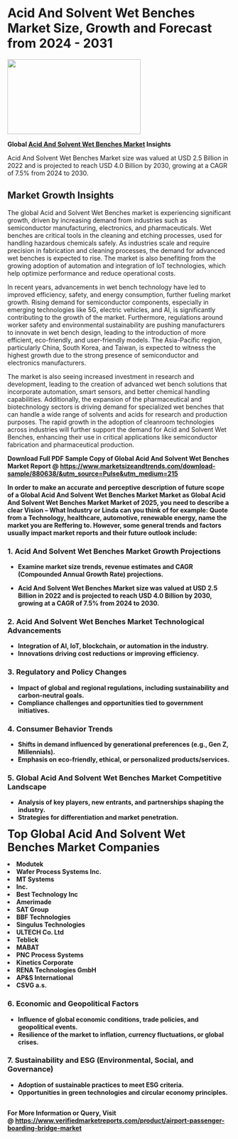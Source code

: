 <H1>Acid And Solvent Wet Benches Market Size, Growth and Forecast from 2024 - 2031</H1><img class="aligncenter size-medium wp-image-584254" src="https://thirdeyenews.in/wp-content/uploads/2024/09/Global-Market-Research-300x168.jpeg" alt="" width="300" height="168" /><p><strong>Global&nbsp;<a href="https://www.marketsizeandtrends.com/download-sample/880638/&amp;utm_source=Pulse&amp;utm_medium=215">Acid And Solvent Wet Benches Market</a> Insights</strong></p><p>Acid And Solvent Wet Benches Market size was valued at USD 2.5 Billion in 2022 and is projected to reach USD 4.0 Billion by 2030, growing at a CAGR of 7.5% from 2024 to 2030.</p><p><h2>Market Growth Insights</h2> <p>The global Acid and Solvent Wet Benches market is experiencing significant growth, driven by increasing demand from industries such as semiconductor manufacturing, electronics, and pharmaceuticals. Wet benches are critical tools in the cleaning and etching processes, used for handling hazardous chemicals safely. As industries scale and require precision in fabrication and cleaning processes, the demand for advanced wet benches is expected to rise. The market is also benefiting from the growing adoption of automation and integration of IoT technologies, which help optimize performance and reduce operational costs.</p> <p><strong></strong></p> <p>In recent years, advancements in wet bench technology have led to improved efficiency, safety, and energy consumption, further fueling market growth. Rising demand for semiconductor components, especially in emerging technologies like 5G, electric vehicles, and AI, is significantly contributing to the growth of the market. Furthermore, regulations around worker safety and environmental sustainability are pushing manufacturers to innovate in wet bench design, leading to the introduction of more efficient, eco-friendly, and user-friendly models. The Asia-Pacific region, particularly China, South Korea, and Taiwan, is expected to witness the highest growth due to the strong presence of semiconductor and electronics manufacturers.</p> <p>The market is also seeing increased investment in research and development, leading to the creation of advanced wet bench solutions that incorporate automation, smart sensors, and better chemical handling capabilities. Additionally, the expansion of the pharmaceutical and biotechnology sectors is driving demand for specialized wet benches that can handle a wide range of solvents and acids for research and production purposes. The rapid growth in the adoption of cleanroom technologies across industries will further support the demand for Acid and Solvent Wet Benches, enhancing their use in critical applications like semiconductor fabrication and pharmaceutical production.</p> <p><strong></p><p><span class=""><strong>Download Full PDF Sample Copy of Global Acid And Solvent Wet Benches Market Report</strong> @ <a href="https://www.marketsizeandtrends.com/download-sample/880638/&amp;utm_source=Pulse&amp;utm_medium=215" target="_blank">https://www.marketsizeandtrends.com/download-sample/880638/&amp;utm_source=Pulse&amp;utm_medium=215</a></span></p><p>In order to make an accurate and perceptive description of future scope of a Global&nbsp;Acid And Solvent Wet Benches Market Market as Global&nbsp;Acid And Solvent Wet Benches Market Market of 2025, you need to describe a clear Vision &ndash; What Industry or Linda can you think of for example: Quote from a Technology, healthcare, automotive, renewable energy, name the market you are Reffering to. However, some general trends and factors usually impact market reports and their future outlook include:</p><h3>1.&nbsp;<strong>Acid And Solvent Wet Benches Market Growth Projections</strong></h3><ul><li>Examine market size trends, revenue estimates and CAGR (Compounded Annual Growth Rate) projections.</li><li><p>Acid And Solvent Wet Benches Market size was valued at USD 2.5 Billion in 2022 and is projected to reach USD 4.0 Billion by 2030, growing at a CAGR of 7.5% from 2024 to 2030.</p></li></ul><h3>2.&nbsp;<strong>Acid And Solvent Wet Benches Market Technological Advancements</strong></h3><ul><li>Integration of AI, IoT, blockchain, or automation in the industry.</li><li>Innovations driving cost reductions or improving efficiency.</li></ul><h3>3.&nbsp;<strong>Regulatory and Policy Changes</strong></h3><ul><li>Impact of global and regional regulations, including sustainability and carbon-neutral goals.</li><li>Compliance challenges and opportunities tied to government initiatives.</li></ul><h3>4.&nbsp;<strong>Consumer Behavior Trends</strong></h3><ul><li>Shifts in demand influenced by generational preferences (e.g., Gen Z, Millennials).</li><li>Emphasis on eco-friendly, ethical, or personalized products/services.</li></ul><h3>5.&nbsp;<strong>Global Acid And Solvent Wet Benches Market Competitive Landscape</strong></h3><ul><li>Analysis of key players, new entrants, and partnerships shaping the industry.</li><li>Strategies for differentiation and market penetration.</li></ul><p data-pm-slice="1 1 []"><span style="color: inherit; font-family: inherit; font-size: 25px;">Top Global Acid And Solvent Wet Benches Market Companies</span></p><div class="" data-test-id=""><p><li>Modutek</li><li> Wafer Process Systems Inc.</li><li> MT Systems</li><li> Inc.</li><li> Best Technology Inc</li><li> Amerimade</li><li> SAT Group</li><li> BBF Technologies</li><li> Singulus Technologies</li><li> ULTECH Co. Ltd</li><li> Teblick</li><li> MABAT</li><li> PNC Process Systems</li><li> Kinetics Corporate</li><li> RENA Technologies GmbH</li><li> AP&S International</li><li> CSVG a.s.</li></p></div><h3>6.&nbsp;<strong>Economic and Geopolitical Factors</strong></h3><ul><li>Influence of global economic conditions, trade policies, and geopolitical events.</li><li>Resilience of the market to inflation, currency fluctuations, or global crises.</li></ul><h3>7.&nbsp;<strong>Sustainability and ESG (Environmental, Social, and Governance)</strong></h3><ul><li>Adoption of sustainable practices to meet ESG criteria.</li><li>Opportunities in green technologies and circular economy principles.</li></ul><h2><strong style="font-size: 14px;">For More Information or Query, Visit @&nbsp;</strong><a style="background-color: #ffffff; font-size: 14px;" href="https://www.marketsizeandtrends.com/report/acid-and-solvent-wet-benches-market/" target="_blank">https://www.verifiedmarketreports.com/product/airport-passenger-boarding-bridge-market</a></h2>
